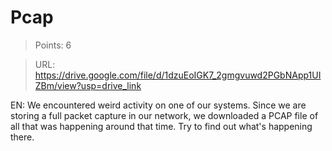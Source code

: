 # Pcap

> Points: 6

> URL: https://drive.google.com/file/d/1dzuEoIGK7_2gmgvuwd2PGbNApp1UIZBm/view?usp=drive_link

EN: We encountered weird activity on one of our systems. Since we are storing a full packet capture in our network, we downloaded a PCAP file of all that was happening around that time. Try to find out what's happening there.